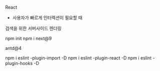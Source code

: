 React
- 사용자가 빠르게 인터렉션이 필요할 때

검색을 위한 서버사이드 렌더링


npm init
npm i next@9

antd@4

npm i eslint -plugin-import -D
npm i eslint -plugin-react -D
npm i eslint -plugin-hooks -D